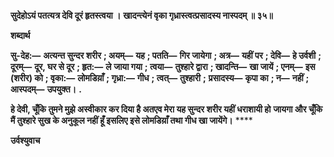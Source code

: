 **सुदेहोऽयं पतत्यत्र देवि दूरं हृतस्त्वया ।** **खादन्त्येनं वृका गृध्रास्त्वत्प्रसादस्य नास्पदम् ॥ ३५॥** 

**शब्दार्थ** 

**सु-देह:—** **अत्यन्त सुन्दर शरीर** **; अयम्—** **यह** **; पतति—** **गिर जायेगा** **; अत्र—** **यहीं पर** **; देवि—** **हे उर्वशी** **; दूरम्—** **दूर, घर से दूर** **; हृत:—** **ले** **जाया गया** **; त्वया—** **तुश्हारे द्वारा** **; खादन्ति—** **खा जायें** **; एनम्—** **इस (शरीर) को** **; वृका:—** **लोमडिय़ाँ** **; गृध्रा:—** **गीध** **; त्वत्—** **तुश्हारी** **;** **प्रसादस्य—** **कृपा का** **; न—** **नहीं** **; आस्पदम्—** **उपयुक्त।** **.** 

**हे देवी, चूँकि तुमने मुझे अस्वीकार कर दिया है अतएव मेरा यह सुन्दर शरीर यहीं धराशायी हो** **जायगा और चूँकि मैं तुश्हारे सुख के अनुकूल नहीं हूँ इसलिए इसे लोमडिय़ाँ तथा गीध खा जायेंगे।** **** 

**उर्वश्युवाच** 